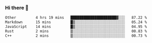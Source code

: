 ### Hi there 👋

<!--
**WShiBin/WShiBin** is a ✨ _special_ ✨ repository because its `README.md` (this file) appears on your GitHub profile.

Here are some ideas to get you started:

- 🔭 I’m currently working on ...
- 🌱 I’m currently learning ...
- 👯 I’m looking to collaborate on ...
- 🤔 I’m looking for help with ...
- 💬 Ask me about ...
- 📫 How to reach me: ...
- 😄 Pronouns: ...
- ⚡ Fun fact: ...
-->

<!--START_SECTION:waka-->

```txt
Other         4 hrs 19 mins   █████████████████████▓░░░   87.22 %
Markdown      15 mins         █▒░░░░░░░░░░░░░░░░░░░░░░░   05.24 %
JavaScript    14 mins         █▒░░░░░░░░░░░░░░░░░░░░░░░   04.95 %
Rust          2 mins          ▒░░░░░░░░░░░░░░░░░░░░░░░░   00.83 %
C++           2 mins          ▒░░░░░░░░░░░░░░░░░░░░░░░░   00.73 %
```

<!--END_SECTION:waka-->
